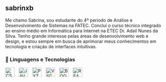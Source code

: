 ## sabrinxb

Me chamo Sabrina, sou estudante do 4º período de Análise e Desenvolvimento de Sistemas na FATEC. Concluí o curso técnico integrado ao ensino médio em Informática para Internet na ETEC Dr. Adail Nunes da Silva. Tenho grande interesse pelas áreas de desenvolvimento web e design, e estou sempre em busca de aprimorar meus conhecimentos em tecnologia e criação de interfaces intuitivas. 

### 🤖 Linguagens e Tecnologias
<img
align="left" 
    alt="CSS"
    title="CSS" 
    width="30px" 
    style="padding-right: 10px;" 
    src="https://cdn.jsdelivr.net/gh/devicons/devicon@latest/icons/css3/css3-original.svg"
    />
<img
align="left" 
    alt="JAVASCRIPT"
    title="JAVASCRIPT" 
    width="30px" 
    style="padding-right: 10px;" 
    src="https://cdn.jsdelivr.net/gh/devicons/devicon@latest/icons/javascript/javascript-original.svg"
    />

<img
align="left" 
    alt="PYTHON"
    title="PYTHON" 
    width="30px" 
    style="padding-right: 10px;" 
    src="https://cdn.jsdelivr.net/gh/devicons/devicon@latest/icons/python/python-original.svg"
    />

<img
align="left" 
    alt="VSCODE"
    title="VSCODE" 
    width="30px" 
    style="padding-right: 10px;" 
    src="https://cdn.jsdelivr.net/gh/devicons/devicon@latest/icons/vscode/vscode-original.svg"
    />

<img
align="left" 
    alt="BOOTSTRAP"
    title="BOOTSTRAP" 
    width="30px" 
    style="padding-right: 10px;" 
    src="https://cdn.jsdelivr.net/gh/devicons/devicon@latest/icons/bootstrap/bootstrap-original.svg"
    />

<img
align="left" 
    alt="REACT"
    title="REACT" 
    width="30px" 
    style="padding-right: 10px;" 
    src="https://cdn.jsdelivr.net/gh/devicons/devicon@latest/icons/react/react-original.svg"
    />

    
    
